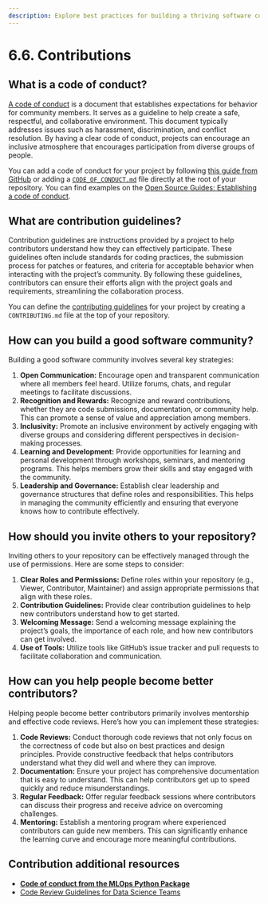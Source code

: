 ```yaml
---
description: Explore best practices for building a thriving software community around your MLOps projects, including establishing a code of conduct, providing contribution guidelines, and promoting collaboration.
---
```


# 6.6. Contributions

## What is a code of conduct?

[A code of conduct](https://en.wikipedia.org/wiki/Code_of_conduct) is a document that establishes expectations for behavior for community members. It serves as a guideline to help create a safe, respectful, and collaborative environment. This document typically addresses issues such as harassment, discrimination, and conflict resolution. By having a clear code of conduct, projects can encourage an inclusive atmosphere that encourages participation from diverse groups of people.

You can add a code of conduct for your project by following [this guide from GitHub](https://docs.github.com/en/communities/setting-up-your-project-for-healthy-contributions/adding-a-code-of-conduct-to-your-project) or adding a [`CODE_OF_CONDUCT.md`](https://github.com/fmind/mlops-python-package/blob/main/CODE_OF_CONDUCT.md) file directly at the root of your repository. You can find examples on the [Open Source Guides: Establishing a code of conduct](https://opensource.guide/code-of-conduct/#establishing-a-code-of-conduct).

## What are contribution guidelines?

Contribution guidelines are instructions provided by a project to help contributors understand how they can effectively participate. These guidelines often include standards for coding practices, the submission process for patches or features, and criteria for acceptable behavior when interacting with the project’s community. By following these guidelines, contributors can ensure their efforts align with the project goals and requirements, streamlining the collaboration process.

You can define the [contributing guidelines](https://docs.github.com/en/communities/setting-up-your-project-for-healthy-contributions/setting-guidelines-for-repository-contributors) for your project by creating a `CONTRIBUTING.md` file at the top of your repository.

## How can you build a good software community?

Building a good software community involves several key strategies:

1. **Open Communication:** Encourage open and transparent communication where all members feel heard. Utilize forums, chats, and regular meetings to facilitate discussions.
2. **Recognition and Rewards:** Recognize and reward contributions, whether they are code submissions, documentation, or community help. This can promote a sense of value and appreciation among members.
3. **Inclusivity:** Promote an inclusive environment by actively engaging with diverse groups and considering different perspectives in decision-making processes.
4. **Learning and Development:** Provide opportunities for learning and personal development through workshops, seminars, and mentoring programs. This helps members grow their skills and stay engaged with the community.
5. **Leadership and Governance:** Establish clear leadership and governance structures that define roles and responsibilities. This helps in managing the community efficiently and ensuring that everyone knows how to contribute effectively.

## How should you invite others to your repository?

Inviting others to your repository can be effectively managed through the use of permissions. Here are some steps to consider:

1. **Clear Roles and Permissions:** Define roles within your repository (e.g., Viewer, Contributor, Maintainer) and assign appropriate permissions that align with these roles.
2. **Contribution Guidelines:** Provide clear contribution guidelines to help new contributors understand how to get started.
3. **Welcoming Message:** Send a welcoming message explaining the project’s goals, the importance of each role, and how new contributors can get involved.
4. **Use of Tools:** Utilize tools like GitHub’s issue tracker and pull requests to facilitate collaboration and communication.

## How can you help people become better contributors?

Helping people become better contributors primarily involves mentorship and effective code reviews. Here’s how you can implement these strategies:

1. **Code Reviews:** Conduct thorough code reviews that not only focus on the correctness of code but also on best practices and design principles. Provide constructive feedback that helps contributors understand what they did well and where they can improve.
2. **Documentation:** Ensure your project has comprehensive documentation that is easy to understand. This can help contributors get up to speed quickly and reduce misunderstandings.
3. **Regular Feedback:** Offer regular feedback sessions where contributors can discuss their progress and receive advice on overcoming challenges.
4. **Mentoring:** Establish a mentoring program where experienced contributors can guide new members. This can significantly enhance the learning curve and encourage more meaningful contributions.

## Contribution additional resources

- **[Code of conduct from the MLOps Python Package](https://github.com/fmind/mlops-python-package/blob/main/CODE_OF_CONDUCT.md)**
- [Code Review Guidelines for Data Science Teams](https://tdhopper.com/blog/code-review-guidelines/)
